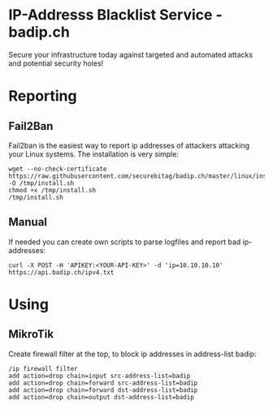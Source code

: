 # IP-Addresss Blacklist Service - badip.ch
Secure your infrastructure today against targeted and automated attacks and potential security holes!

# Reporting
## Fail2Ban
Fail2ban is the easiest way to report ip addresses of attackers attacking your Linux systems.
The installation is very simple:
```
wget --no-check-certificate https://raw.githubusercontent.com/securebitag/badip.ch/master/linux/install.sh -O /tmp/install.sh
chmod +x /tmp/install.sh
/tmp/install.sh
```
## Manual
If needed you can create own scripts to parse logfiles and report bad ip-addresses:
```
curl -X POST -H 'APIKEY:<YOUR-API-KEY>' -d 'ip=10.10.10.10' https://api.badip.ch/ipv4.txt
```

# Using
## MikroTik
Create firewall filter at the top, to block ip addresses in address-list badip:
```
/ip firewall filter
add action=drop chain=input src-address-list=badip
add action=drop chain=forward src-address-list=badip
add action=drop chain=forward dst-address-list=badip
add action=drop chain=output dst-address-list=badip
```
